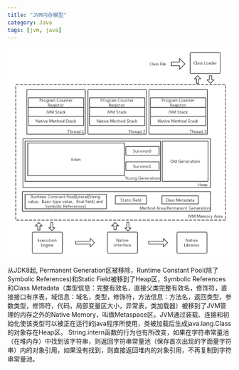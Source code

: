 ```yaml
---
title: "JVM内存模型"
category: Java
tags: [jvm, java]
---
```

![jvm_memory_model](https://raw.githubusercontent.com/Leon-WTF/leon-wtf.github.io/master/img/jvm_memory_model.png)

从JDK8起, Permanent Generation区被移除，Runtime Constant Pool(除了Symbolic References)和Static Field被移到了Heap区，Symbolic References和Class Metadata（类型信息：完整有效名，直接父类完整有效名，修饰符，直接接口有序表，域信息：域名，类型，修饰符，方法信息：方法名，返回类型，参数类型，修饰符，代码，局部变量区大小，异常表，类加载器）被移到了JVM管理的内存之外的Native Memory，叫做Metaspace区。JVM通过装载、连接和初始化使该类型可以被正在运行的java程序所使用，类被加载后生成java.lang.Class的对象存在Heap区。
String.intern函数的行为也有所改变，如果在字符串常量池（在堆内存）中找到该字符串，则返回字符串常量池（保存首次出现的字面量字符串）内的对象引用，如果没有找到，则直接返回堆内的对象引用，不再复制到字符串常量池。